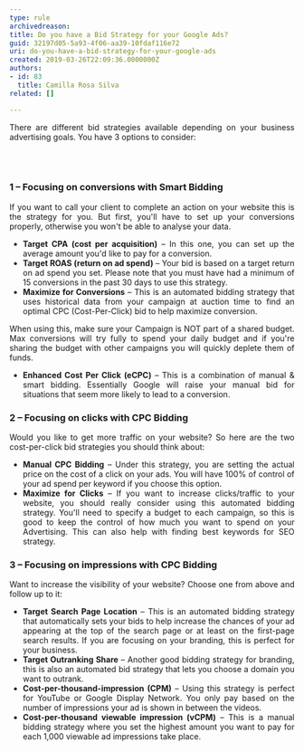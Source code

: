 ```yaml
---
type: rule
archivedreason: 
title: Do you have a Bid Strategy for your Google Ads?
guid: 32197d05-5a93-4f06-aa39-10fdaf116e72
uri: do-you-have-a-bid-strategy-for-your-google-ads
created: 2019-03-26T22:09:36.0000000Z
authors:
- id: 83
  title: Camilla Rosa Silva
related: []

---
```



<p style="text-align&#58;justify;">There are different bid strategies available depending on your business advertising goals. You have 3 options to consider&#58;​<br></p>
<br><excerpt class='endintro'></excerpt><br>
<h3 class="ssw15-rteElement-H3">​1 – Focusing on conversions with Smart Bidding<br></h3><p style="text-align&#58;justify;">If you want to call your client to complete an action on your website this is the strategy for you. But first, you'll have to set up your conversions properly, otherwise you won't be able to analyse your data.<br></p><ul style="text-align&#58;justify;"><li><strong>Target CPA (cost per acquisition)</strong>&#160;– In this one, you can set up the average amount you'd like to pay for a conversion.</li><li><strong>Target ROAS (return on ad spend)</strong>&#160;– Your bid is based on a target return on ad spend you set. Please note that you must have had a minimum of 15 conversions in the past 30 days to use this strategy.</li><li><strong>Maximize for Conversions</strong>&#160;– This is an automated bidding strategy that uses historical data from your campaign at auction time to find an optimal CPC (Cost-Per-Click) bid to help maximize conversion.</li></ul><p style="text-align&#58;justify;">When using this, make sure your Campaign is NOT part of a shared budget. Max conversions will try fully to spend your daily budget and if you're sharing the budget with other campaigns you will quickly deplete them of funds.<br></p><ul style="text-align&#58;justify;"><li><strong>Enhanced Cost Per Click (eCPC)</strong>&#160;– This is a combination of manual &amp; smart bidding. Essentially Google will raise your manual bid for situations that seem more likely to lead to a conversion.<br></li></ul><h3 class="ssw15-rteElement-H3">2 – Focusing on clicks with CPC Bidding</h3><p style="text-align&#58;justify;">Would you like to get more traffic on your website? So here are the two cost-per-click bid strategies you should think about&#58;<br></p><ul style="text-align&#58;justify;"><li><strong>Manual CPC Bidding</strong>&#160;– Under this strategy, you are setting the actual price on the cost of a click on your ads. You will have 100% of control of your ad spend per keyword if you choose this option.</li><li><strong>Maximize for Clicks</strong>&#160;– If you want to increase clicks/traffic to your website, you should really consider using this automated bidding strategy. You'll need to specify a budget to each campaign, so this is good to keep the control of how much you want to spend on your Advertising. This can also help with finding best keywords for SEO strategy.​​<br></li></ul><h3 class="ssw15-rteElement-H3">3 – Focusing on impressions with CPC Bidding</h3><p style="text-align&#58;justify;">Want to increase the visibility of your website? Choose one from above and follow up to it&#58;<br></p><ul style="text-align&#58;justify;"><li><strong>Target Search Page Location</strong>&#160;– This is an automated bidding strategy that automatically sets your bids to help increase the chances of your ad appearing at the top of the search page or at least on the first-page search results. If you are focusing on your branding, this is perfect for your business.<br></li><li><strong>Target Outranking Share</strong>&#160;– Another good bidding strategy for branding, this is also an automated bid strategy that lets you choose a domain you want to outrank.​<br></li><li><strong>Cost-per-thousand-impression (CPM)</strong>&#160;– Using this strategy is perfect for YouTube or Google Display Network. You only pay based on the number of impressions your ad is shown in between the videos.<br></li><li><strong>Cost-per-thousand viewable impression (vCPM)</strong>&#160;– This is a manual bidding strategy where you set the highest amount you want to pay for each 1,000 viewable ad impressions take place.</li></ul><p><br></p>


